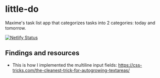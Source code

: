# little-do

Maxime's task list app that categorizes tasks into 2 categories: today and tomorrow.

[![Netlify Status](https://api.netlify.com/api/v1/badges/29abc1c3-aaf2-44a3-aac7-da11fc51143d/deploy-status)](https://app.netlify.com/sites/little-do/deploys)

## Findings and resources

- This is how I implemented the multiline input fields: https://css-tricks.com/the-cleanest-trick-for-autogrowing-textareas/
